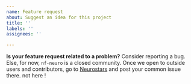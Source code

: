 ```yaml
---
name: Feature request
about: Suggest an idea for this project
title: ''
labels: ''
assignees: ''

---
```


**Is your feature request related to a problem?**
Consider reporting a bug. Else, for now, `nf-neuro` is a closed community. Once we open to outside users and contributors, go to [Neurostars](https://neurostars.org/tag/nf-neuro) and post your common issue there. not here !
